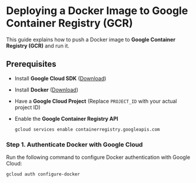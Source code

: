 # Deploying a Docker Image to Google Container Registry (GCR)

This guide explains how to push a Docker image to **Google Container Registry (GCR)** and run it.

## Prerequisites

- Install **Google Cloud SDK** ([Download](https://cloud.google.com/sdk/docs/install))
- Install **Docker** ([Download](https://www.docker.com/get-started))
- Have a **Google Cloud Project** (Replace `PROJECT_ID` with your actual project ID)
- Enable the **Google Container Registry API**

  ```sh
  gcloud services enable containerregistry.googleapis.com
  ```
### Step 1. Authenticate Docker with Google Cloud

Run the following command to configure Docker authentication with Google Cloud:

  ```sh
  gcloud auth configure-docker
  ```